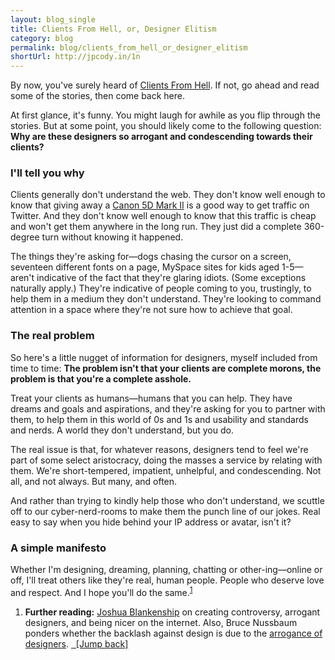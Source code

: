 ```yaml
---
layout: blog_single
title: Clients From Hell, or, Designer Elitism
category: blog
permalink: blog/clients_from_hell_or_designer_elitism
shortUrl: http://jpcody.in/1n
---
```

<p>By now, you've surely heard of <a href="http://clientsfromhell.tumblr.com/">Clients From Hell</a>. If not, go ahead and read some of the stories, then come back here.</p>
<p>At first glance, it's funny. You might laugh for awhile as you flip through the stories. But at some point, you should likely come to the following question: <strong>Why are these designers so arrogant and condescending towards their clients?</strong></p>
<h3>I'll tell you why</h3>
<p>Clients generally don't understand the web. They don't know well enough to know that giving away a <a href="http://www.amazon.com/Canon-EOS-5D-Mark-II/dp/B001G5ZTLS">Canon 5D Mark II</a> is a good way to get traffic on Twitter. And they don't know well enough to know that this traffic is cheap and won't get them anywhere in the long run. They just did a complete 360-degree turn without knowing it happened.</p>
<p>The things they're asking for&mdash;dogs chasing the cursor on a screen, seventeen different fonts on a page, MySpace sites for kids aged 1-5&mdash;aren't indicative of the fact that they're glaring idiots. (Some exceptions naturally apply.) They're indicative of people coming to you, trustingly, to help them in a medium they don't understand. They're looking to command attention in a space where they're not sure how to achieve that goal.</p>
<h3>The real problem</h3>
<p>So here's a little nugget of information for designers, myself included from time to time: <strong>The problem isn't that your clients are complete morons, the problem is that you're a complete asshole.</strong></p>
<p>Treat your clients as humans&mdash;humans that you can help. They have dreams and goals and aspirations, and they're asking for you to partner with them, to help them in this world of 0s and 1s and usability and standards and nerds. A world they don't understand, but you do.</p>
<p>The real issue is that, for whatever reasons, designers tend to feel we're part of some select aristocracy, doing the masses a service by relating with them. We're short-tempered, impatient, unhelpful, and condescending. Not all, and not always. But many, and often.</p>
<p>And rather than trying to kindly help those who don't understand, we scuttle off to our cyber-nerd-rooms to make them the punch line of our jokes. Real easy to say when you hide behind your IP address or avatar, isn't it?</p>
<h3>A simple manifesto</h3>
<p>Whether I'm designing, dreaming, planning, chatting or other-ing&mdash;online or off, I'll treat others like they're real, human people. People who deserve love and respect. And I hope you'll do the same.<sup id="2010_01_09_fnlink1"><a href="#2010_01_09_fn2">1</a></sup></p>
<ol>
    <li id="2010_01_09_fn2"><strong>Further reading:</strong> <a href="http://soserio.us/creating-controversy/">Joshua Blankenship</a> on creating controversy, arrogant designers, and being nicer on the internet. Also, Bruce Nussbaum ponders whether the backlash against design is due to the <a href="http://www.businessweek.com/innovate/NussbaumOnDesign/archives/2007/03/are_designers_t.html">arrogance of designers</a>. <a href="#2010_01_09_fnlink2" class="small_caps">&nbsp;&nbsp;[Jump back]</a></li>
</ol>